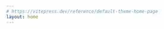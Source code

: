 ```yaml
---
# https://vitepress.dev/reference/default-theme-home-page
layout: home
---
```



<script setup>
import BlogIndex from "./.vitepress/components/BlogIndex.vue";
</script>


<BlogIndex/>
